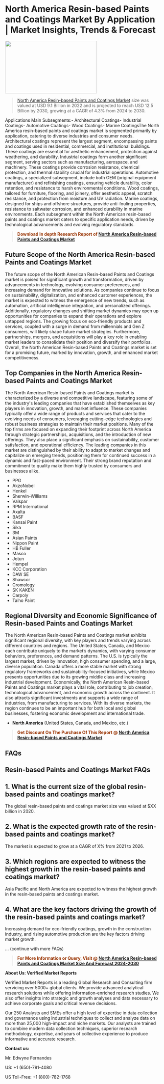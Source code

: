 <p><h1>North America Resin-based Paints and Coatings Market By Application | Market Insights, Trends & Forecast</h1><p><img class="aligncenter size-medium wp-image-105565" src="https://ffe5etoiles.com/wp-content/uploads/2025/01/MST7-300x171.png" alt="" width="300" height="171" /></p><blockquote><p><a href="https://www.verifiedmarketreports.com/download-sample/?rid=325628&utm_source=Github-NA&utm_medium=355" target="_blank">North America Resin-based Paints and Coatings Market</a> size was valued at USD 9.1 Billion in 2022 and is projected to reach USD 12.5 Billion by 2030, growing at a CAGR of 4.3% from 2024 to 2030.</p></blockquote>Applications Main Subsegments:- Architectural Coatings- Industrial Coatings- Automotive Coatings- Wood Coatings- Marine CoatingsThe North America resin-based paints and coatings market is segmented primarily by application, catering to diverse industries and consumer needs. Architectural coatings represent the largest segment, encompassing paints and coatings used in residential, commercial, and institutional buildings. These coatings are essential for aesthetic enhancement, protection against weathering, and durability. Industrial coatings form another significant segment, serving sectors such as manufacturing, aerospace, and machinery. These coatings provide corrosion resistance, chemical protection, and thermal stability crucial for industrial operations. Automotive coatings, a specialized subsegment, include both OEM (original equipment manufacturer) and refinishing coatings, ensuring vehicle durability, color retention, and resistance to harsh environmental conditions. Wood coatings, tailored for furniture, flooring, and joinery, offer aesthetic appeal, scratch resistance, and protection from moisture and UV radiation. Marine coatings, designed for ships and offshore structures, provide anti-fouling properties, resistance to saltwater corrosion, and enhanced durability in marine environments. Each subsegment within the North American resin-based paints and coatings market caters to specific application needs, driven by technological advancements and evolving regulatory standards.</p><blockquote><p><span style="color: #993300;"><strong>Download In depth Research Report of <a href="https://www.verifiedmarketreports.com/download-sample/?rid=325628&utm_source=Github-NA&utm_medium=355">North America Resin-based Paints and Coatings Market</a></strong></span></p></blockquote><h2>Future Scope of the North America Resin-based Paints and Coatings Market</h2><p>The future scope of the North American Resin-based Paints and Coatings market is poised for significant growth and transformation, driven by advancements in technology, evolving consumer preferences, and increasing demand for innovative solutions. As companies continue to focus on sustainability, digitalization, and enhanced customer experiences, the market is expected to witness the emergence of new trends, such as automation, artificial intelligence integration, and personalized offerings. Additionally, regulatory changes and shifting market dynamics may open up opportunities for companies to expand their operations and explore untapped regions. The growing focus on eco-friendly products and services, coupled with a surge in demand from millennials and Gen Z consumers, will likely shape future market strategies. Furthermore, partnerships, mergers, and acquisitions will play a key role in enabling market leaders to consolidate their position and diversify their portfolios. Overall, the North American Resin-based Paints and Coatings market is set for a promising future, marked by innovation, growth, and enhanced market competitiveness.</p><h2>Top Companies in the North America Resin-based Paints and Coatings Market</h2><p>The North American Resin-based Paints and Coatings market is characterized by a diverse and competitive landscape, featuring some of the industry's leading companies that have established themselves as key players in innovation, growth, and market influence. These companies typically offer a wide range of products and services that cater to the evolving needs of consumers, leveraging cutting-edge technologies and robust business strategies to maintain their market positions. Many of the top firms are focused on expanding their footprint across North America through strategic partnerships, acquisitions, and the introduction of new offerings. They also place a significant emphasis on sustainability, customer satisfaction, and operational efficiency. The leading companies in this market are distinguished by their ability to adapt to market changes and capitalize on emerging trends, positioning them for continued success in a dynamic and fast-paced environment. Their strong brand reputation and commitment to quality make them highly trusted by consumers and businesses alike.</p><p><ul><li>PPG </li><li> AkzoNobel </li><li> Henkel </li><li> Sherwin-Williams </li><li> Valspar </li><li> RPM International </li><li> Axalta </li><li> BASF </li><li> Kansai Paint </li><li> Sika </li><li> 3M </li><li> Asian Paints </li><li> Nippon Paint </li><li> HB Fuller </li><li> Masco </li><li> Jotun </li><li> Hempel </li><li> KCC Corporation </li><li> DAW SE </li><li> Shawcor </li><li> Cromology </li><li> SK KAKEN </li><li> Carpoly </li><li> Taiho Paint</li></ul></p><h2>Regional Diversity and Economic Significance of Resin-based Paints and Coatings Market</h2><p>The North American Resin-based Paints and Coatings market exhibits significant regional diversity, with key players and trends varying across different countries and regions. The United States, Canada, and Mexico each contribute uniquely to the market’s dynamics, with varying consumer behaviors, preferences, and demand patterns. The U.S. is typically the largest market, driven by innovation, high consumer spending, and a large, diverse population. Canada offers a more stable market with strong regulatory frameworks and sustainability-focused initiatives, while Mexico presents opportunities due to its growing middle class and increasing industrial development. Economically, the North American Resin-based Paints and Coatings market plays a vital role, contributing to job creation, technological advancement, and economic growth across the continent. It also attracts significant investments and supports a wide range of industries, from manufacturing to services. With its diverse markets, the region continues to be an important hub for both local and global businesses, fostering economic development and international trade.</p><ul> <li><strong>North America</strong> (United States, Canada, and Mexico, etc.)</li></ul><blockquote><p><span style="color: #993300;"><strong>Get Discount On The Purchase Of This Report @ <a href="https://www.verifiedmarketreports.com/ask-for-discount/?rid=325628&utm_source=Github-NA&utm_medium=355">North America Resin-based Paints and Coatings Market</a></strong></span></p></blockquote><h2>FAQs</h2><p><h2>Resin-based Paints and Coatings Market FAQs</h1><h2>1. What is the current size of the global resin-based paints and coatings market?</div><div></h2><p>The global resin-based paints and coatings market size was valued at $XX billion in 2020.</p><h2>2. What is the expected growth rate of the resin-based paints and coatings market?</div><div></h2><p>The market is expected to grow at a CAGR of X% from 2021 to 2026.</p><h2>3. Which regions are expected to witness the highest growth in the resin-based paints and coatings market?</div><div></h2><p>Asia Pacific and North America are expected to witness the highest growth in the resin-based paints and coatings market.</p><h2>4. What are the key factors driving the growth of the resin-based paints and coatings market?</div><div></h2><p>Increasing demand for eco-friendly coatings, growth in the construction industry, and rising automotive production are the key factors driving market growth.</p>... (continue with more FAQs)</body></html></p><blockquote><p><span style="color: #993300;"><strong>For More Information or Query, Visit @ <a href="https://www.verifiedmarketreports.com/product/resin-based-paints-and-coatings-market/">North America Resin-based Paints and Coatings Market Size And Forecast 2024-2030</a></strong></span></p></blockquote><p><strong>About Us: Verified Market Reports</strong></p><p>Verified Market Reports is a leading Global Research and Consulting firm servicing over 5000+ global clients. We provide advanced analytical research solutions while offering information-enriched research studies. We also offer insights into strategic and growth analyses and data necessary to achieve corporate goals and critical revenue decisions.</p><p>Our 250 Analysts and SMEs offer a high level of expertise in data collection and governance using industrial techniques to collect and analyze data on more than 25,000 high-impact and niche markets. Our analysts are trained to combine modern data collection techniques, superior research methodology, expertise, and years of collective experience to produce informative and accurate research.</p><p><strong>Contact us:</strong></p><p>Mr. Edwyne Fernandes</p><p>US: +1 (650)-781-4080</p><p>US Toll-Free: +1 (800)-782-1768</p>
